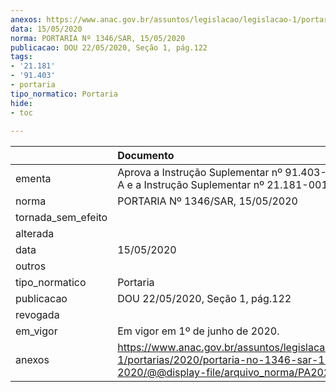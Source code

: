 ```yaml
---
anexos: https://www.anac.gov.br/assuntos/legislacao/legislacao-1/portarias/2020/portaria-no-1346-sar-15-05-2020/@@display-file/arquivo_norma/PA2020-1346.pdf
data: 15/05/2020
norma: PORTARIA Nº 1346/SAR, 15/05/2020
publicacao: DOU 22/05/2020, Seção 1, pág.122
tags:
- '21.181'
- '91.403'
- portaria
tipo_normatico: Portaria
hide: 
- toc 
 
---
```


|                    | Documento                                                                                                                                            |
|:-------------------|:-----------------------------------------------------------------------------------------------------------------------------------------------------|
| ementa             | Aprova a Instrução Suplementar nº 91.403-001, revisão A e a Instrução Suplementar nº 21.181-001, revisão D.                                          |
| norma              | PORTARIA Nº 1346/SAR, 15/05/2020                                                                                                                     |
| tornada_sem_efeito |                                                                                                                                                      |
| alterada           |                                                                                                                                                      |
| data               | 15/05/2020                                                                                                                                           |
| outros             |                                                                                                                                                      |
| tipo_normatico     | Portaria                                                                                                                                             |
| publicacao         | DOU 22/05/2020, Seção 1, pág.122                                                                                                                     |
| revogada           |                                                                                                                                                      |
| em_vigor           | Em vigor em 1º de junho de 2020.                                                                                                                     |
| anexos             | https://www.anac.gov.br/assuntos/legislacao/legislacao-1/portarias/2020/portaria-no-1346-sar-15-05-2020/@@display-file/arquivo_norma/PA2020-1346.pdf |